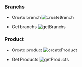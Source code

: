 ### Branchs

- Create branch
![createBranch](https://user-images.githubusercontent.com/31995155/103481328-77b33100-4e04-11eb-969b-4e1075f33366.png)


- Get branchs
![getBranchs](https://user-images.githubusercontent.com/31995155/103481332-7d107b80-4e04-11eb-89d0-2cc2c8d90c9d.png)

### Product

- Create product
![createProduct](https://user-images.githubusercontent.com/31995155/103481331-7a158b00-4e04-11eb-810b-c459ecb38af8.png)

- Get Products
![getProducts](https://user-images.githubusercontent.com/31995155/103481335-7f72d580-4e04-11eb-93b3-32b29e5f4170.png)